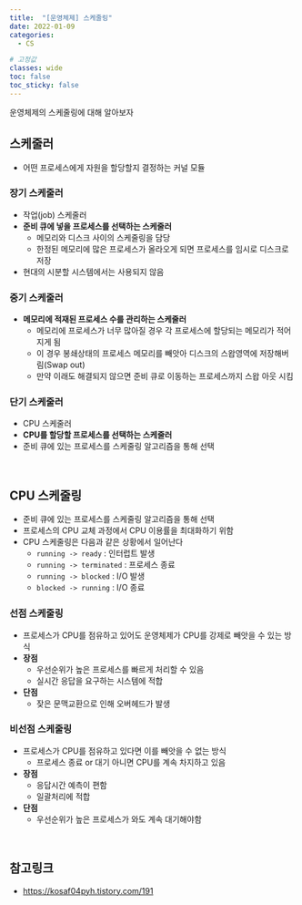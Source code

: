 ```yaml
---
title:  "[운영체제] 스케줄링"
date: 2022-01-09
categories:
  - CS

# 고정값
classes: wide
toc: false
toc_sticky: false
---
```


운영체제의 스케줄링에 대해 알아보자

## 스케줄러

- 어떤 프로세스에게 자원을 할당할지 결정하는 커널 모듈

### 장기 스케줄러

- 작업(job) 스케줄러
- **준비 큐에 넣을 프로세스를 선택하는 스케줄러**
    - 메모리와 디스크 사이의 스케줄링을 담당
    - 한정된 메모리에 많은 프로세스가 올라오게 되면 프로세스를 임시로 디스크로 저장
- 현대의 시분할 시스템에서는 사용되지 않음

### 중기 스케줄러

- **메모리에 적재된 프로세스 수를 관리하는 스케줄러**
    - 메모리에 프로세스가 너무 많아질 경우 각 프로세스에 할당되는 메모리가 적어지게 됨
    - 이 경우 봉쇄상태의 프로세스 메모리를 빼앗아 디스크의 스왑영역에 저장해버림(Swap out)
    - 만약 이래도 해결되지 않으면 준비 큐로 이동하는 프로세스까지 스왑 아웃 시킴

### 단기 스케줄러

- CPU 스케줄러
- **CPU를 할당할 프로세스를 선택하는 스케줄러**
- 준비 큐에 있는 프로세스를 스케줄링 알고리즘을 통해 선택

<br>

## CPU 스케줄링

- 준비 큐에 있는 프로세스를 스케줄링 알고리즘을 통해 선택
- 프로세스의 CPU 교체 과정에서 CPU 이용률을 최대화하기 위함
- CPU 스케줄링은 다음과 같은 상황에서 일어난다
    - `running -> ready` : 인터럽트 발생
    - `running -> terminated` : 프로세스 종료
    - `running -> blocked` : I/O 발생
    - `blocked -> running` : I/O 종료

### 선점 스케줄링

- 프로세스가 CPU를 점유하고 있어도 운영체제가 CPU를 강제로 빼앗을 수 있는 방식
- **장점**
    - 우선순위가 높은 프로세스를 빠르게 처리할 수 있음
    - 실시간 응답을 요구하는 시스템에 적합
- **단점**
    - 잦은 문맥교환으로 인해 오버헤드가 발생

### 비선점 스케줄링

- 프로세스가 CPU를 점유하고 있다면 이를 빼앗을 수 없는 방식
    - 프로세스 종료 or 대기 아니면 CPU를 계속 차지하고 있음
- **장점**
    - 응답시간 예측이 편함
    - 일괄처리에 적합
- **단점**
    - 우선순위가 높은 프로세스가 와도 계속 대기해야함

<br>

## 참고링크

- https://kosaf04pyh.tistory.com/191
